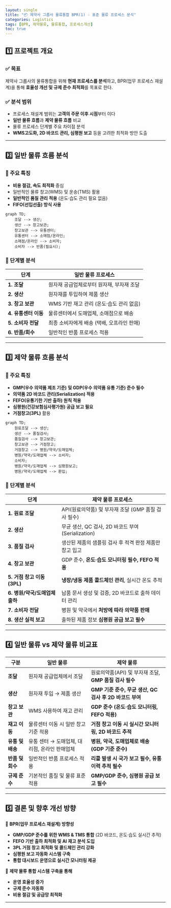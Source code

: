 ```yaml
---
layout: single
title: "📦 제약사 그룹사 물류통합 BPR(1) - 표준 물류 프로세스 분석"
categories: Logistics
tags: [BPR, 제약물류, 물류통합, 프로세스개선]
toc: true
---
```


## 1️⃣ 프로젝트 개요
### ✅ 목표
제약사 그룹사의 물류통합을 위해 **현재 프로세스를 분석**하고, BPR(업무 프로세스 재설계)을 통해 **효율성 개선 및 규제 준수 최적화**를 목표로 한다.

### ✅ 분석 범위
- 프로세스 재설계 범위는 **고객의 주문 이후 시점**부터 이다
- **일반 물류 흐름**과 **제약 물류 흐름** 비교
- 물류 프로세스 단계별 주요 차이점 분석
- **WMS고도화, 2D 바코드 관리, 심평원 보고** 등을 고려한 최적화 방안 도출

---

## 2️⃣ 일반 물류 흐름 분석
### 🔹 주요 특징
- **비용 절감, 속도 최적화** 중심
- 일반적인 물류 창고(WMS) 및 운송(TMS) 활용
- **일반적인 품질 관리 적용** (온도·습도 관리 필요 없음)
- **FIFO(선입선출) 방식 사용**
```mermaid
graph TD;
    조달 --> 생산;
    생산 --> 창고보관;
    창고보관 --> 유통센터;
    유통센터 --> 소매점/온라인;
    소매점/온라인 --> 소비자;
    소비자 --> 반품(필요시);
```

### 📌 단계별 분석

| 단계 | 일반 물류 프로세스 |
|---|---|
| **1. 조달** | 원자재 공급업체로부터 원자재, 부자재 조달 |
| **2. 생산** | 원자재를 투입하여 제품 생산 |
| **3. 창고 보관** | WMS 기반 재고 관리 (온도·습도 관리 없음) |
| **4. 유통센터 이동** | 물류센터에서 도매업체, 소매점으로 배송 |
| **5. 소비자 전달** | 최종 소비자에게 배송 (택배, 오프라인 판매) |
| **6. 반품/회수** | 일반적인 반품 프로세스 적용 |

---

## 3️⃣ 제약 물류 흐름 분석
### 🔹 주요 특징
- **GMP(우수 의약품 제조 기준) 및 GDP(우수 의약품 유통 기준) 준수 필수**
- **의약품 2D 바코드 관리(Serialization) 적용**
- **FEFO(유통기한 기반 출하) 원칙 적용**
- **심평원(건강보험심사평가원) 공급 보고 필요**
- **거점창고(3PL)** 활용 

```mermaid
graph TD;
    원료조달 --> 생산;
    생산 --> 품질검사;
    품질검사 --> 창고보관;
    창고보관 --> 거점창고;
    거점창고 --> 병원/약국/도매업체;
    병원/약국/도매업체 --> 소비자;
    소비자;
    병원/약국/도매업체 --> 심평원보고;
    병원/약국/도매업체 --> 환입;
```

### 📌 단계별 분석

| 단계 | 제약 물류 프로세스 |
|---|---|
| **1. 원료 조달** | API(원료의약품) 및 부자재 조달 (GMP 품질 검사 필수) |
| **2. 생산** | 무균 생산, QC 검사, 2D 바코드 부여 (Serialization) |
| **3. 품질 검사** | 생산된 제품의 샘플링 검사 후 적격 판정 제품만 창고 입고 |
| **4. 창고 보관** | GDP 준수, **온도·습도 모니터링 필수, FEFO 적용** |
| **5. 거점 창고 이동(3PL)** | **냉장/냉동 제품 콜드체인 관리**, 실시간 온도 추적 |
| **6. 병원/약국/도매업체 출하** | 납품 문서 생성 및 검증, 2D 바코드로 출하 데이터 관리 |
| **7. 소비자 전달** | 병원 및 약국에서 **처방에 따라 의약품 판매** |
| **8. 생산 실적 보고** | 출하된 제품 정보 **심평원 공급 보고 필수** |

---

## 4️⃣ 일반 물류 vs 제약 물류 비교표

| **구분** | **일반 물류** | **제약 물류** |
|---|---|---|
| **조달** | 원자재 공급업체에서 조달 | 원료의약품(API) 및 부자재 조달, **GMP 품질 검사 필수** |
| **생산** | 원자재 투입 → 제품 생산 | **GMP 기준 준수, 무균 생산, QC 검사 후 2D 바코드 부여** |
| **창고 보관** | WMS 사용하여 재고 관리 | **GDP 준수 (온도·습도 모니터링, FEFO 적용)** |
| **재고 이동** | 물류센터 이동 시 일반 창고 기준 적용 | **거점 창고 이동 시 실시간 모니터링, 2D 바코드 추적** |
| **유통 및 배송** | 유통 센터 → 도매업체, 대리점, 온라인 판매업체 | **병원, 약국, 도매업체로 배송 (GDP 기준 준수)** |
| **반품 및 회수** | 일반적인 반품 프로세스 적용 | **리콜 발생 시 국가 보고 필수, 유통이력 추적 필수** |
| **규제 준수** | 기본적인 품질 및 물류 표준 적용 | **GMP/GDP 준수, 심평원 공급 보고 필수** |

---

## 5️⃣ 결론 및 향후 개선 방향
📌 **BPR(업무 프로세스 재설계) 방향성**
- **GMP/GDP 준수를 위한 WMS & TMS 통합** (2D 바코드, 온도·습도 실시간 추적)
- **FEFO 기반 출하 최적화 및 AI 재고 분석 도입**
- **3PL 거점 창고 최적화 및 콜드체인 관리 강화**
- **심평원 보고 자동화 시스템 구축**
- **통합 대시보드 운영으로 실시간 모니터링 제공**

📌 **제약 물류 통합 시스템 구축을 통해**
- **운영 효율성 증가**
- **규제 준수 자동화**
- **비용 절감 및 공급망 최적화**

---
